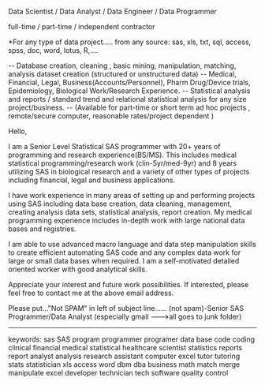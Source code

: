 Data Scientist / Data Analyst / Data Engineer / Data Programmer

full-time / part-time / independent contractor

*For any type of data project..... from any source: sas, xls, txt, sql, access, spss, doc, word, lotus, R,....

-- Database creation, cleaning , basic mining, manipulation, matching, analysis dataset creation (structured or unstructured data)
-- Medical, Financial, Legal, Business(Accounts/Personnel), Pharm Drug/Device trials, Epidemiology, Biological Work/Research Experience.
-- Statistical analysis and reports / standard trend and relational statistical analysis for any size project/business.
-- (Available for part-time or short term ad hoc projects , remote/secure computer, reasonable rates/project dependent )

Hello,

I am a Senior Level Statistical SAS programmer with 20+ years of programming and research experience(BS/MS).
This includes medical statistical programming/research work (clin-5yr/med-9yr) and 8 years utilizing SAS in
biological research and a variety of other types of projects including financial, legal and business applications.

I have work experience in many areas of setting up and performing projects using SAS including data base
creation, data cleaning, management, creating analysis data sets, statistical analysis, report creation.
My medical programming experience includes in-depth work with large national data bases and registries.

I am able to use advanced macro language and data step manipulation skills to create efficient automating SAS
code and any complex data work for large or small data bases when required. I am a self-motivated detailed
oriented worker with good analytical skills.

Appreciate your interest and future work possibilities.
If interested, please feel free to contact me at the above email address.

Please put..."Not SPAM" in left of subject line...... (not spam)-Senior SAS Programmer/Data Analyst
(especially gmail --->all goes to junk folder)

--------------------
keywords:
sas SAS program programmer programer data base code coding clinical financial medical statistical healthcare scientist
statistics reports report analyst analysis research assistant computer excel tutor tutoring stats statistician xls access word
dbm dba business math match merge manipulate excel developer technician tech software quality control

